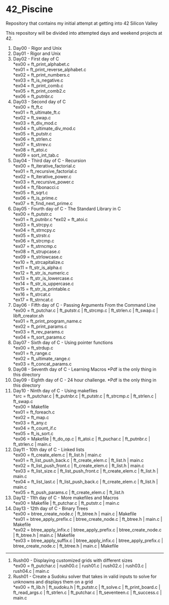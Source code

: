 # 42_Piscine
Repository that contains my initial attempt at getting into 42 Silicon Valley

This repository will be divided into attempted days and weekend projects at 42.


1) Day00 - Rigor and Unix
2) Day01 - Rigor and Unix
3) Day02 - First day of C  
  *ex00 = ft_print_alphabet.c  
  *ex01 = ft_print_reverse_alphabet.c  
  *ex02 = ft_print_numbers.c  
  *ex03 = ft_is_negative.c  
  *ex04 = ft_print_comb.c  
  *ex05 = ft_print_comb2.c  
  *ex06 = ft_putnbr.c  
4) Day03 - Second day of C  
  *ex00 = ft_ft.c  
  *ex01 = ft_ultimate_ft.c  
  *ex02 = ft_swap.c  
  *ex03 = ft_div_mod.c  
  *ex04 = ft_ultimate_div_mod.c  
  *ex05 = ft_putstr.c  
  *ex06 = ft_strlen.c  
  *ex07 = ft_strrev.c  
  *ex08 = ft_atoi.c  
  *ex09 = sort_int_tab.c  
5) Day04 - Third day of C - Recursion  
  *ex00 = ft_iterative_factorial.c  
  *ex01 = ft_recursive_factorial.c  
  *ex02 = ft_iterative_power.c  
  *ex03 = ft_recursive_power.c  
  *ex04 = ft_fibonacci.c  
  *ex05 = ft_sqrt.c  
  *ex06 = ft_is_prime.c  
  *ex07 = ft_find_next_prime.c  
6) Day05 - Fourth day of C - The Standard Library in C  
  *ex00 = ft_putstr.c  
  *ex01 = ft_putnbr.c
  *ex02 = ft_atoi.c  
  *ex03 = ft_strcpy.c  
  *ex04 = ft_strncpy.c  
  *ex05 = ft_strstr.c  
  *ex06 = ft_strcmp.c  
  *ex07 = ft_strncmp.c  
  *ex08 = ft_strupcase.c  
  *ex09 = ft_strlowcase.c  
  *ex10 = ft_strcapitalize.c  
  *ex11 = ft_str_is_alpha.c  
  *ex12 = ft_str_is_numeric.c  
  *ex13 = ft_str_is_lowercase.c  
  *ex14 = ft_str_is_uppercase.c  
  *ex15 = ft_str_is_printable.c  
  *ex16 = ft_strcat.c  
  *ex17 = ft_strncat.c  
7) Day06 - Fifth day of C - Passing Arguments From the Command Line  
  *ex00 = ft_putchar.c | ft_putstr.c | ft_strcmp.c | ft_strlen.c | ft_swap.c | libft_creator.sh  
  *ex01 = ft_print_program_name.c  
  *ex02 = ft_print_params.c  
  *ex03 = ft_rev_params.c  
  *ex04 = ft_sort_params.c  
8) Day07 - Sixth day of C - Using pointer functions  
  *ex00 = ft_strdup.c  
  *ex01 = ft_range.c  
  *ex02 = ft_ultimate_range.c  
  *ex03 = ft_concat_params.c  
9) Day08 - Seventh day of C - Learning Macros *Pdf is the only thing in this directory  
10) Day09 - Eighth day of C - 24 hour challenge. *Pdf is the only thing in this directory  
11) Day10 - Ninth day of C - Using makefiles  
  *src = ft_putchar.c | ft_putnbr.c | ft_putstr.c | ft_strcmp.c | ft_strlen.c | ft_swap.c  
  *ex00 = Makefile  
  *ex01 = ft_foreach.c  
  *ex02 = ft_map.c  
  *ex03 = ft_any.c  
  *ex04 = ft_count_if.c  
  *ex05 = ft_is_sort.c  
  *ex06 = Makefile | ft_do_op.c | ft_atoi.c | ft_puchar.c | ft_putnbr.c | ft_strlen.c | main.c  
12) Day11 - 10th day of C - Linked lists  
  *ex00 = ft_create_elem.c | ft_list.h | main.c  
  *ex01 = ft_list_push_back.c | ft_create_elem.c | ft_list.h | main.c  
  *ex02 = ft_list_push_front.c | ft_create_elem.c | ft_list.h | main.c  
  *ex03 = ft_list_size.c | ft_list_push_front.c | ft_create_elem.c | ft_list.h | main.c  
  *ex04 = ft_list_last.c | ft_list_push_back.c | ft_create_elem.c | ft_list.h | main.c  
  *ex05 = ft_push_params.c | ft_create_elem.c | ft_list.h  
13) Day12 - 11th day of C - More makefiles and Macros  
  *ex00 = Makefile | ft_putchar.c | ft_putstr.c | main.c  
14) Day13 - 12th day of C - Binary Trees  
  *ex00 = btree_create_node.c | ft_btree.h | main.c | Makefile  
  *ex01 = btree_apply_prefix.c | btree_create_node.c | ft_btree.h | main.c | Makefile  
  *ex02 = btree_apply_infix.c | btree_apply_prefix.c | btree_create_node.c | ft_btree.h | main.c | Makefile  
  *ex03 = btree_apply_suffix.c | btree_apply_infix.c | btree_apply_prefix.c | btree_create_node.c | ft_btree.h | main.c | Makefile  
  -----------------------------------------------------------------------
  
1) Rush00 - Displaying customized grids with different sizes  
  *ex00 = ft_putchar.c | rush00.c | rush01.c | rush02.c | rush03.c | rush04.c | main.c  
2) Rush01 - Create a Sudoku solver that takes in valid inputs to solve for unknowns and displays them on a grid  
  *ex00 = ft_lib.h | ft_sudoku.h | ft_putstr.c | ft_solve.c | ft_print_board.c | ft_read_args.c | ft_strlen.c | ft_putchar.c | ft_seventeen.c | ft_success.c | main.c  
  

  
